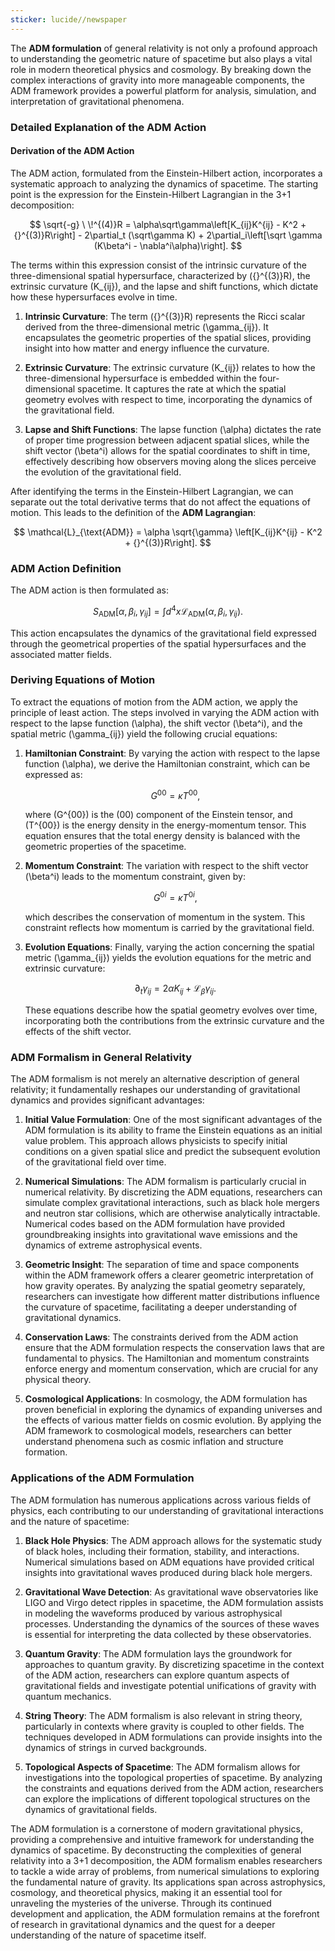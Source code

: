 ```yaml
---
sticker: lucide//newspaper
---
```

The **ADM formulation** of general relativity is not only a profound approach to understanding the geometric nature of spacetime but also plays a vital role in modern theoretical physics and cosmology. By breaking down the complex interactions of gravity into more manageable components, the ADM framework provides a powerful platform for analysis, simulation, and interpretation of gravitational phenomena.

### Detailed Explanation of the ADM Action

#### Derivation of the ADM Action

The ADM action, formulated from the Einstein-Hilbert action, incorporates a systematic approach to analyzing the dynamics of spacetime. The starting point is the expression for the Einstein-Hilbert Lagrangian in the 3+1 decomposition:

$$
\sqrt{-g} \ \!^{(4)}R = \alpha\sqrt\gamma\left[K_{ij}K^{ij} - K^2 + {}^{(3)}R\right] - 2\partial_t (\sqrt\gamma K) + 2\partial_i\left[\sqrt \gamma (K\beta^i - \nabla^i\alpha)\right].
$$

The terms within this expression consist of the intrinsic curvature of the three-dimensional spatial hypersurface, characterized by \({}^{(3)}R\), the extrinsic curvature \(K_{ij}\), and the lapse and shift functions, which dictate how these hypersurfaces evolve in time. 

1. **Intrinsic Curvature**: The term \({}^{(3)}R\) represents the Ricci scalar derived from the three-dimensional metric \(\gamma_{ij}\). It encapsulates the geometric properties of the spatial slices, providing insight into how matter and energy influence the curvature.

2. **Extrinsic Curvature**: The extrinsic curvature \(K_{ij}\) relates to how the three-dimensional hypersurface is embedded within the four-dimensional spacetime. It captures the rate at which the spatial geometry evolves with respect to time, incorporating the dynamics of the gravitational field.

3. **Lapse and Shift Functions**: The lapse function \(\alpha\) dictates the rate of proper time progression between adjacent spatial slices, while the shift vector \(\beta^i\) allows for the spatial coordinates to shift in time, effectively describing how observers moving along the slices perceive the evolution of the gravitational field.

After identifying the terms in the Einstein-Hilbert Lagrangian, we can separate out the total derivative terms that do not affect the equations of motion. This leads to the definition of the **ADM Lagrangian**:

$$
\mathcal{L}_{\text{ADM}} = \alpha \sqrt{\gamma} \left[K_{ij}K^{ij} - K^2 + {}^{(3)}R\right].
$$

### ADM Action Definition

The ADM action is then formulated as:

$$
S_{\text{ADM}}[\alpha, \beta_i, \gamma_{ij}] = \int d^4 x \mathcal{L}_{\text{ADM}}(\alpha, \beta_i, \gamma_{ij}).
$$

This action encapsulates the dynamics of the gravitational field expressed through the geometrical properties of the spatial hypersurfaces and the associated matter fields.

### Deriving Equations of Motion

To extract the equations of motion from the ADM action, we apply the principle of least action. The steps involved in varying the ADM action with respect to the lapse function \(\alpha\), the shift vector \(\beta^i\), and the spatial metric \(\gamma_{ij}\) yield the following crucial equations:

1. **Hamiltonian Constraint**: By varying the action with respect to the lapse function \(\alpha\), we derive the Hamiltonian constraint, which can be expressed as:

   $$
   G^{00} = \kappa T^{00},
   $$

   where \(G^{00}\) is the \(00\) component of the Einstein tensor, and \(T^{00}\) is the energy density in the energy-momentum tensor. This equation ensures that the total energy density is balanced with the geometric properties of the spacetime.

2. **Momentum Constraint**: The variation with respect to the shift vector \(\beta^i\) leads to the momentum constraint, given by:

   $$
   G^{0i} = \kappa T^{0i},
   $$

   which describes the conservation of momentum in the system. This constraint reflects how momentum is carried by the gravitational field.

3. **Evolution Equations**: Finally, varying the action concerning the spatial metric \(\gamma_{ij}\) yields the evolution equations for the metric and extrinsic curvature:

   $$
   \partial_t \gamma_{ij} = 2 \alpha K_{ij} + \mathcal{L}_{\beta} \gamma_{ij}.
   $$

   These equations describe how the spatial geometry evolves over time, incorporating both the contributions from the extrinsic curvature and the effects of the shift vector.

### ADM Formalism in General Relativity

The ADM formalism is not merely an alternative description of general relativity; it fundamentally reshapes our understanding of gravitational dynamics and provides significant advantages:

1. **Initial Value Formulation**: One of the most significant advantages of the ADM formulation is its ability to frame the Einstein equations as an initial value problem. This approach allows physicists to specify initial conditions on a given spatial slice and predict the subsequent evolution of the gravitational field over time.

2. **Numerical Simulations**: The ADM formalism is particularly crucial in numerical relativity. By discretizing the ADM equations, researchers can simulate complex gravitational interactions, such as black hole mergers and neutron star collisions, which are otherwise analytically intractable. Numerical codes based on the ADM formulation have provided groundbreaking insights into gravitational wave emissions and the dynamics of extreme astrophysical events.

3. **Geometric Insight**: The separation of time and space components within the ADM framework offers a clearer geometric interpretation of how gravity operates. By analyzing the spatial geometry separately, researchers can investigate how different matter distributions influence the curvature of spacetime, facilitating a deeper understanding of gravitational dynamics.

4. **Conservation Laws**: The constraints derived from the ADM action ensure that the ADM formulation respects the conservation laws that are fundamental to physics. The Hamiltonian and momentum constraints enforce energy and momentum conservation, which are crucial for any physical theory.

5. **Cosmological Applications**: In cosmology, the ADM formulation has proven beneficial in exploring the dynamics of expanding universes and the effects of various matter fields on cosmic evolution. By applying the ADM framework to cosmological models, researchers can better understand phenomena such as cosmic inflation and structure formation.

### Applications of the ADM Formulation

The ADM formulation has numerous applications across various fields of physics, each contributing to our understanding of gravitational interactions and the nature of spacetime:

1. **Black Hole Physics**: The ADM approach allows for the systematic study of black holes, including their formation, stability, and interactions. Numerical simulations based on ADM equations have provided critical insights into gravitational waves produced during black hole mergers.

2. **Gravitational Wave Detection**: As gravitational wave observatories like LIGO and Virgo detect ripples in spacetime, the ADM formulation assists in modeling the waveforms produced by various astrophysical processes. Understanding the dynamics of the sources of these waves is essential for interpreting the data collected by these observatories.

3. **Quantum Gravity**: The ADM formulation lays the groundwork for approaches to quantum gravity. By discretizing spacetime in the context of the ADM action, researchers can explore quantum aspects of gravitational fields and investigate potential unifications of gravity with quantum mechanics.

4. **String Theory**: The ADM formalism is also relevant in string theory, particularly in contexts where gravity is coupled to other fields. The techniques developed in ADM formulations can provide insights into the dynamics of strings in curved backgrounds.

5. **Topological Aspects of Spacetime**: The ADM formalism allows for investigations into the topological properties of spacetime. By analyzing the constraints and equations derived from the ADM action, researchers can explore the implications of different topological structures on the dynamics of gravitational fields.

The ADM formulation is a cornerstone of modern gravitational physics, providing a comprehensive and intuitive framework for understanding the dynamics of spacetime. By deconstructing the complexities of general relativity into a 3+1 decomposition, the ADM formalism enables researchers to tackle a wide array of problems, from numerical simulations to exploring the fundamental nature of gravity. Its applications span across astrophysics, cosmology, and theoretical physics, making it an essential tool for unraveling the mysteries of the universe. Through its continued development and application, the ADM formulation remains at the forefront of research in gravitational dynamics and the quest for a deeper understanding of the nature of spacetime itself.